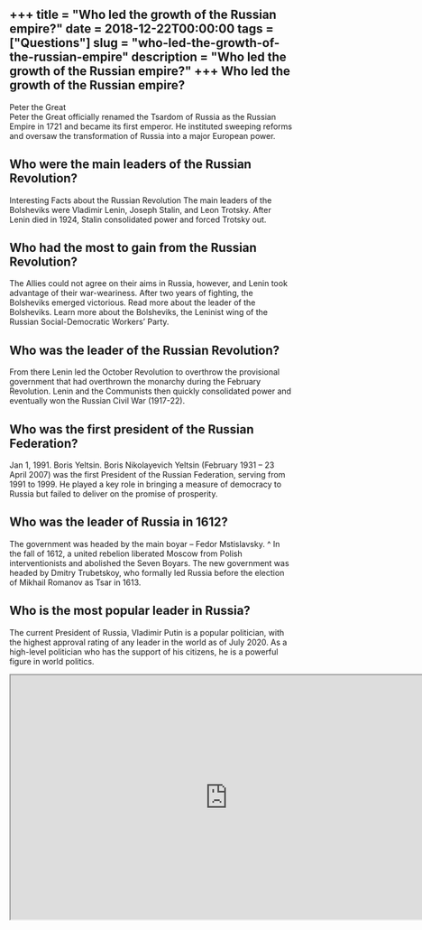+++
title = "Who led the growth of the Russian empire?"
date = 2018-12-22T00:00:00
tags = ["Questions"]
slug = "who-led-the-growth-of-the-russian-empire"
description = "Who led the growth of the Russian empire?"
+++
Who led the growth of the Russian empire?
-----------------------------------------

Peter the Great  
Peter the Great officially renamed the Tsardom of Russia as the Russian Empire in 1721 and became its first emperor. He instituted sweeping reforms and oversaw the transformation of Russia into a major European power.

Who were the main leaders of the Russian Revolution?
----------------------------------------------------

Interesting Facts about the Russian Revolution The main leaders of the Bolsheviks were Vladimir Lenin, Joseph Stalin, and Leon Trotsky. After Lenin died in 1924, Stalin consolidated power and forced Trotsky out.

Who had the most to gain from the Russian Revolution?
-----------------------------------------------------

The Allies could not agree on their aims in Russia, however, and Lenin took advantage of their war-weariness. After two years of fighting, the Bolsheviks emerged victorious. Read more about the leader of the Bolsheviks. Learn more about the Bolsheviks, the Leninist wing of the Russian Social-Democratic Workers’ Party.

Who was the leader of the Russian Revolution?
---------------------------------------------

From there Lenin led the October Revolution to overthrow the provisional government that had overthrown the monarchy during the February Revolution. Lenin and the Communists then quickly consolidated power and eventually won the Russian Civil War (1917-22).

Who was the first president of the Russian Federation?
------------------------------------------------------

Jan 1, 1991. Boris Yeltsin. Boris Nikolayevich Yeltsin (February 1931 – 23 April 2007) was the first President of the Russian Federation, serving from 1991 to 1999. He played a key role in bringing a measure of democracy to Russia but failed to deliver on the promise of prosperity.

Who was the leader of Russia in 1612?
-------------------------------------

The government was headed by the main boyar – Fedor Mstislavsky. ^ In the fall of 1612, a united rebelion liberated Moscow from Polish interventionists and abolished the Seven Boyars. The new government was headed by Dmitry Trubetskoy, who formally led Russia before the election of Mikhail Romanov as Tsar in 1613.

Who is the most popular leader in Russia?
-----------------------------------------

The current President of Russia, Vladimir Putin is a popular politician, with the highest approval rating of any leader in the world as of July 2020. As a high-level politician who has the support of his citizens, he is a powerful figure in world politics.

<iframe allow="accelerometer; autoplay; clipboard-write; encrypted-media; gyroscope; picture-in-picture" allowfullscreen="" class="__youtube_prefs__  epyt-is-override  no-lazyload" data-no-lazy="1" data-origheight="433" data-origwidth="770" data-skipgform_ajax_framebjll="" height="433" id="_ytid_38695" loading="lazy" src="https://www.youtube.com/embed/ONTpbJ5U4vM?enablejsapi=1&autoplay=0&cc_load_policy=0&cc_lang_pref=&iv_load_policy=1&loop=0&modestbranding=0&rel=1&fs=1&playsinline=0&autohide=2&theme=dark&color=red&controls=1&" title="YouTube player" width="770"></iframe>